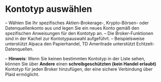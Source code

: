 # **Kontotyp auswählen**

– Wählen Sie Ihr spezifisches Aktien-Brokerage-, Krypto-Börsen- oder Datenquellenkonto aus und legen Sie ein neues Konto gemäß den spezifischen Anweisungen für den Kontotyp an.
– Die Broker-Funktionen sind in der Kachel zur Kontotypauswahl aufgeführt.
– Beispielsweise unterstützt Alpaca den Papierhandel, TD Ameritrade unterstützt Echtzeit-Datenquellen.

– **Hinweis**: Wenn Sie keinen bestimmten Kontotyp in der Liste sehen, können Sie über **Andere** einen **schreibgeschützten (kein Handel erlaubt)** Kontotyp für jeden Broker hinzufügen, der eine sichere Verbindung über Plaid ermöglicht.
